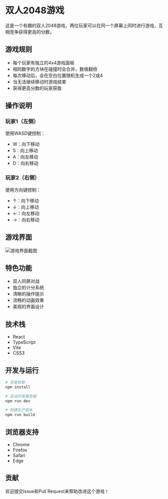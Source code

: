# 双人2048游戏

这是一个有趣的双人2048游戏，两位玩家可以在同一个屏幕上同时进行游戏，互相竞争获得更高的分数。

## 游戏规则

- 每个玩家有独立的4x4游戏面板
- 相同数字的方块在碰撞时会合并，数值翻倍
- 每次移动后，会在空白位置随机生成一个2或4
- 当无法继续移动时游戏结束
- 获得更高分数的玩家获胜

## 操作说明

### 玩家1（左侧）
使用WASD键控制：
- W：向下移动
- S：向上移动
- A：向左移动
- D：向右移动

### 玩家2（右侧）
使用方向键控制：
- ↑：向下移动
- ↓：向上移动
- ←：向左移动
- →：向右移动

## 游戏界面

![游戏界面截图](https://github.com/bytedance/2048/raw/main/screenshots/gameplay.png)

## 特色功能

- 双人同屏对战
- 独立的计分系统
- 清晰的操作提示
- 流畅的动画效果
- 美观的界面设计

## 技术栈

- React
- TypeScript
- Vite
- CSS3

## 开发与运行

```bash
# 安装依赖
npm install

# 启动开发服务器
npm run dev

# 构建生产版本
npm run build
```

## 浏览器支持

- Chrome
- Firefox
- Safari
- Edge

## 贡献

欢迎提交Issue和Pull Request来帮助改进这个游戏！
